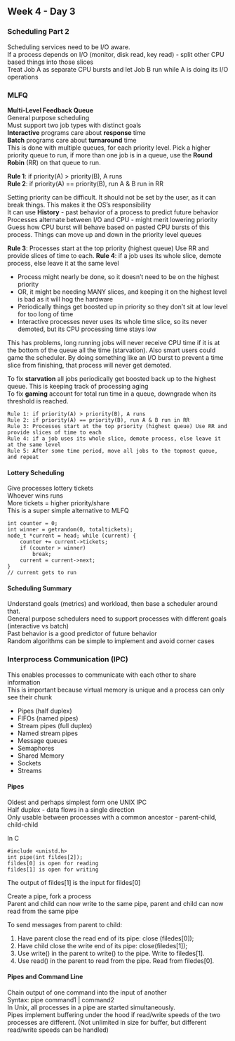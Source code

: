 ## Week 4 - Day 3
### Scheduling Part 2
Scheduling services need to be I/O aware.  
If a process depends on I/O (monitor, disk read, key read) - split other CPU based things into those slices  
Treat Job A as separate CPU bursts and let Job B run while A is doing its I/O operations

### MLFQ
**Multi-Level Feedback Queue**  
General purpose scheduling  
Must support two job types with distinct goals  
**Interactive** programs care about **response** time  
**Batch** programs care about **turnaround** time  
This is done with multiple queues, for each priority level. 
Pick a higher priority queue to run, if more than one job is in a queue, use the **Round Robin** (RR) on that queue to run. 

**Rule 1**: if priority(A) > priority(B), A runs  
**Rule 2**: if priority(A) == priority(B), run A & B run in RR  

Setting priority can be difficult. It should not be set by the user, as it can break things. This makes it the OS’s responsibility   
It can use **History** - past behavior of a process to predict future behavior  
Processes alternate between I/O and CPU - might merit lowering priority  
Guess how CPU burst will behave based on pasted CPU bursts of this process. 
Things can move up and down in the priority level queues

**Rule 3**: Processes start at the top priority (highest queue) Use RR and provide slices of time to each. 
**Rule 4**: if a job uses its whole slice, demote process, else leave it at the same level

* Process might nearly be done, so it doesn’t need to be on the highest priority
* OR, it might be needing MANY slices, and keeping it on the highest level is bad as it will hog the hardware
* Periodically things get  boosted up in priority so they don’t sit at low level for too long of time
* Interactive processes never uses its whole time slice, so its never demoted, but its CPU processing time stays low

This has problems, long running jobs will never receive CPU time if it is at the bottom of the queue all the time (starvation). 
Also smart users could game the scheduler. By doing something like an I/O burst to prevent a time slice from finishing, that process will never get demoted.

To fix **starvation** all jobs periodically get boosted back up to the highest queue. This is keeping track of processing aging  
To fix **gaming** account for total run time in a queue, downgrade when its threshold is reached. 

```
Rule 1: if priority(A) > priority(B), A runs
Rule 2: if priority(A) == priority(B), run A & B run in RR
Rule 3: Processes start at the top priority (highest queue) Use RR and provide slices of time to each
Rule 4: if a job uses its whole slice, demote process, else leave it at the same level
Rule 5: After some time period, move all jobs to the topmost queue, and repeat
```

#### Lottery Scheduling
Give processes lottery tickets  
Whoever wins runs  
More tickets = higher priority/share  
This is a super simple alternative to MLFQ  

```
int counter = 0;
int winner = getrandom(0, totaltickets);
node_t *current = head; while (current) {
    counter += current->tickets; 
    if (counter > winner) 
        break; 
    current = current->next;
}
// current gets to run
```

#### Scheduling Summary
Understand goals (metrics) and workload, then base a scheduler around that.  
General purpose schedulers need to support processes with different goals (interactive vs batch)  
Past behavior is a good predictor of future behavior  
Random algorithms can be simple to implement and avoid corner cases  

### Interprocess Communication (IPC)
This enables processes to communicate with each other to share information  
This is important because virtual memory is unique and a process can only see their chunk  

* Pipes (half duplex)
* FIFOs (named pipes)
* Stream pipes (full duplex)
* Named stream pipes
* Message queues
* Semaphores
* Shared Memory
* Sockets
* Streams

#### Pipes
Oldest and perhaps simplest form one UNIX IPC  
Half duplex - data flows in a single direction  
Only usable between processes with a common ancestor - parent-child, child-child

In C

```
#include <unistd.h> 
int pipe(int fildes[2]);
fildes[0] is open for reading 
fildes[1] is open for writing
```

The output of fildes[1] is the input for fildes[0]

Create a pipe, fork a process  
Parent and child can now write to the same pipe, parent and child can now read from the same pipe

To send messages from parent to child:  
1. Have parent close the read end of its pipe: close (filedes[0]);  
2. Have child close the write end of its pipe: close(filedes[1]);  
3. Use write() in the parent to write() to the pipe. Write to filedes[1].  
4. Use read() in the parent to read from the pipe. Read from filedes[0].

#### Pipes and Command Line
Chain output of one command into the input of another   
Syntax: pipe command1 | command2  
In Unix, all processes in a pipe are started simultaneously.  
Pipes implement buffering under the hood if read/write speeds of the two processes are different. (Not unlimited in size for buffer, but different read/write speeds can be handled)